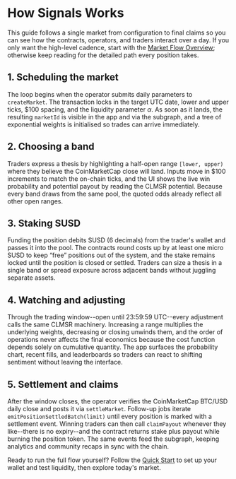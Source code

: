 # How Signals Works

This guide follows a single market from configuration to final claims so you can see how the contracts, operators, and traders interact over a day. If you only want the high-level cadence, start with the [Market Flow Overview](./market-flow-overview.md); otherwise keep reading for the detailed path every position takes.

## 1. Scheduling the market

The loop begins when the operator submits daily parameters to `createMarket`. The transaction locks in the target UTC date, lower and upper ticks, $100 spacing, and the liquidity parameter $\alpha$. As soon as it lands, the resulting `marketId` is visible in the app and via the subgraph, and a tree of exponential weights is initialised so trades can arrive immediately.

## 2. Choosing a band

Traders express a thesis by highlighting a half-open range `[lower, upper)` where they believe the CoinMarketCap close will land. Inputs move in $100 increments to match the on-chain ticks, and the UI shows the live win probability and potential payout by reading the CLMSR potential. Because every band draws from the same pool, the quoted odds already reflect all other open ranges.

## 3. Staking SUSD

Funding the position debits SUSD (6 decimals) from the trader's wallet and passes it into the pool. The contracts round costs up by at least one micro SUSD to keep “free” positions out of the system, and the stake remains locked until the position is closed or settled. Traders can size a thesis in a single band or spread exposure across adjacent bands without juggling separate assets.

## 4. Watching and adjusting

Through the trading window--open until 23:59:59 UTC--every adjustment calls the same CLMSR machinery. Increasing a range multiplies the underlying weights, decreasing or closing unwinds them, and the order of operations never affects the final economics because the cost function depends solely on cumulative quantity. The app surfaces the probability chart, recent fills, and leaderboards so traders can react to shifting sentiment without leaving the interface.

## 5. Settlement and claims

After the window closes, the operator verifies the CoinMarketCap BTC/USD daily close and posts it via `settleMarket`. Follow-up jobs iterate `emitPositionSettledBatch(limit)` until every position is marked with a settlement event. Winning traders can then call `claimPayout` whenever they like--there is no expiry--and the contract returns stake plus payout while burning the position token. The same events feed the subgraph, keeping analytics and community recaps in sync with the chain.

Ready to run the full flow yourself? Follow the [Quick Start](/docs/quickstart) to set up your wallet and test liquidity, then explore today's market.
